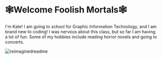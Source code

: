 <!DOCTYPE html>
<html>
<head>
    <meta charset="UTF-8">
</head>

<body>
    <h1>&#128376;Welcome Foolish Mortals&#128376;</h1>
    <p>I'm Kate! I am going to school for Graphic Information Technology, and I am brand new to coding! I was nervous about this class, but so far I am having a lot of fun. Some of my hobbies include reading horror novels and going to concerts.</p>

<img src="https://myreadme.vercel.app/api/embed/kavarnad?panels=userstatistics,toprepositories,toplanguages,commitgraph" alt="reimaginedreadme" />